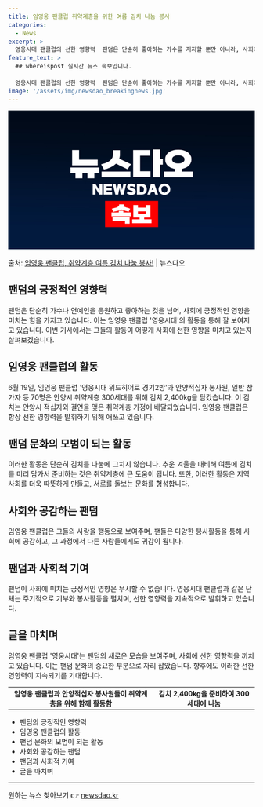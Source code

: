 ```yaml
---
title: 임영웅 팬클럽 취약계층을 위한 여름 김치 나눔 봉사
categories:
  - News
excerpt: >
  영웅시대 팬클럽의 선한 영향력  팬덤은 단순히 좋아하는 가수를 지지할 뿐만 아니라, 사회에 선한 영향력을 발…
feature_text: >
  ## whereispost 실시간 뉴스 속보입니다.

  영웅시대 팬클럽의 선한 영향력  팬덤은 단순히 좋아하는 가수를 지지할 뿐만 아니라, 사회에 선한 영향력을 발…
image: '/assets/img/newsdao_breakingnews.jpg'
---
```


![뉴스다오 속보](/assets/img/newsdao_breakingnews.jpg)

<p>출처: <a href="https://newsdao.kr/4407" rel="dofollow">임영웅 팬클럽, 취약계층 여름 김치 나눔 봉사!</a> | 뉴스다오</p>

<h2 data-ke-size="size26">팬덤의 긍정적인 영향력</h2>
<p data-ke-size="size16">팬덤은 단순히 가수나 연예인을 응원하고 좋아하는 것을 넘어, 사회에 긍정적인 영향을 미치는 힘을 가지고 있습니다. 이는 임영웅 팬클럽 '영웅시대'의 활동을 통해 잘 보여지고 있습니다. 이번 기사에서는 그들의 활동이 어떻게 사회에 선한 영향을 미치고 있는지 살펴보겠습니다.</p>

<h2 data-ke-size="size26">임영웅 팬클럽의 활동</h2>
<p data-ke-size="size16">6월 19일, 임영웅 팬클럽 '영웅시대 위드히어로 경기2방'과 안양적십자 봉사원, 일반 참가자 등 70명은 안양시 취약계층 300세대를 위해 김치 2,400kg을 담갔습니다. 이 김치는 안양시 적십자와 결연을 맺은 취약계층 가정에 배달되었습니다. 임영웅 팬클럽은 항상 선한 영향력을 발휘하기 위해 애쓰고 있습니다.</p>

<h2 data-ke-size="size26">팬덤 문화의 모범이 되는 활동</h2>
<p data-ke-size="size16">이러한 활동은 단순히 김치를 나눔에 그치지 않습니다. 추운 겨울을 대비해 여름에 김치를 미리 담가서 준비하는 것은 취약계층에 큰 도움이 됩니다. 또한, 이러한 활동은 지역사회를 더욱 따뜻하게 만들고, 서로를 돌보는 문화를 형성합니다.</p>

<h2 data-ke-size="size26">사회와 공감하는 팬덤</h2>
<p data-ke-size="size16">임영웅 팬클럽은 그들의 사랑을 행동으로 보여주며, 팬들은 다양한 봉사활동을 통해 사회에 공감하고, 그 과정에서 다른 사람들에게도 귀감이 됩니다.</p>

<h2 data-ke-size="size26">팬덤과 사회적 기여</h2>
<p data-ke-size="size16">팬덤이 사회에 미치는 긍정적인 영향은 무시할 수 없습니다. 영웅시대 팬클럽과 같은 단체는 주기적으로 기부와 봉사활동을 펼치며, 선한 영향력을 지속적으로 발휘하고 있습니다.</p>

<h2 data-ke-size="size26">글을 마치며</h2>
<p data-ke-size="size16">임영웅 팬클럽 '영웅시대'는 팬덤의 새로운 모습을 보여주며, 사회에 선한 영향력을 끼치고 있습니다. 이는 팬덤 문화의 중요한 부분으로 자리 잡았습니다. 향후에도 이러한 선한 영향력이 지속되기를 기대합니다.</p>

<table>
	<tbody>
		<tr>
			<td style="text-align: center; height: 17px;"><b>임영웅 팬클럽과 안양적십자 봉사원들이 취약계층을 위해 함께 활동함</b></td>
			<td style="text-align: center; height: 17px;"><b>김치 2,400kg을 준비하여 300세대에 나눔</b></td>
		</tr>
	</tbody>
</table>

<ul>
	<li>팬덤의 긍정적인 영향력</li>
	<li>임영웅 팬클럽의 활동</li>
	<li>팬덤 문화의 모범이 되는 활동</li>
	<li>사회와 공감하는 팬덤</li>
	<li>팬덤과 사회적 기여</li>
	<li>글을 마치며</li>
</ul>

<hr> 

원하는 뉴스 찾아보기 👉 <a href="https://newsdao.kr" rel="dofollow">newsdao.kr</a>


